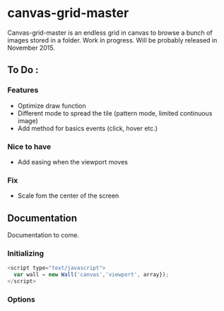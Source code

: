 # canvas-grid-master

Canvas-grid-master is an endless grid in canvas to browse a bunch of images stored in a folder.
Work in progress. Will be probably released in November 2015.


## To Do :

### Features
* Optimize draw function
* Different mode to spread the tile (pattern mode, limited continuous image)
* Add method for basics events (click, hover etc.)


### Nice to have
* Add easing when the viewport moves


### Fix
* Scale fom the center of the screen


## Documentation
Documentation to come.

### Initializing
```javascript
<script type="text/javascript">
  var wall = new Wall('canvas','viewport', array});
</script>
```


### Options
